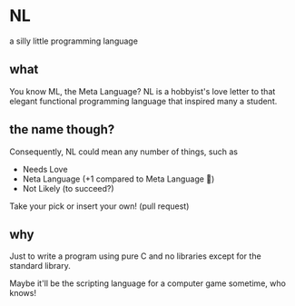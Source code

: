 # NL
a silly little programming language

## what 
You know ML, the Meta Language? NL is a hobbyist's love letter
to that elegant functional programming language that inspired
many a student.

## the name though?
Consequently, NL could mean any number of things, such as
- Needs Love
- Neta Language (+1 compared to Meta Language 🫤)
- Not Likely (to succeed?)

Take your pick or insert your own! (pull request)

## why
Just to write a program using pure C and no libraries except
for the standard library.

Maybe it'll be the scripting language for a computer game sometime, who knows!
